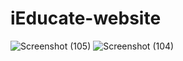 ﻿# iEducate-website


 ![Screenshot (105)](https://github.com/artichaudhari/iEducate-website/assets/140196036/35539e5b-7473-4080-9ee3-086e4bdc0e96)
![Screenshot (104)](https://github.com/artichaudhari/iEducate-website/assets/140196036/dd9b5065-7d8d-4795-b62f-50f7cfe3981f)

